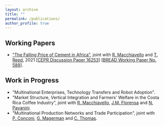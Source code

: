 ```yaml
---
layout: archive
title: ""
permalink: /publications/
author_profile: true
---
```



Working Papers 
-----

* <a href="https://drive.google.com/file/d/14ksMRepTuYuAFa6OjyUz3EDXqk0T2etJ/view" target="_blank">"The Falling Price of Cement in Africa"</a>, joint with <a href="https://sites.google.com/site/roccomacchiavello/" target="_blank">R. Macchiavello</a> and <a href="https://sites.google.com/view/tristanreed/home" target="_blank">T. Reed</a>, 2021 [<a href="https://cepr.org/active/publications/discussion_papers/dp.php?dpno=16253" target="_blank">CEPR Discussion Paper 16253</a>] [<a href="https://www.ibread.org/working-paper/bread-working-paper-no-589-june-2021/" target="_blank">BREAD Working Paper No. 589</a>].


 
Work in Progress
-----

* "Multinational Enterprises, Technology Transfers and Robot Adoption".
* "Market Structure, Vertical Integration and Farmers' Welfare in the Costa Rica Coffee Industry", joint with <a href="https://sites.google.com/site/roccomacchiavello/" target="_blank">R. Macchiavello</a>, <a href="https://sites.google.com/site/pmiquelflorensa/home" target="_blank">J.M. Florensa</a> and <a href="https://sites.google.com/site/nicolapavanini/" target="_blank">N. Pavanini</a>.
* "Multinational Production Networks and Trade Participation", joint with <a href="https://sites.google.com/view/paola-conconi-website/" target="_blank">P. Conconi</a>, <a href="http://www.glennmagerman.com/" target="_blank">G. Magerman</a> and <a href="https://www.lse.ac.uk/management/people/academic-staff/cthomas" target="_blank">C. Thomas</a>.
